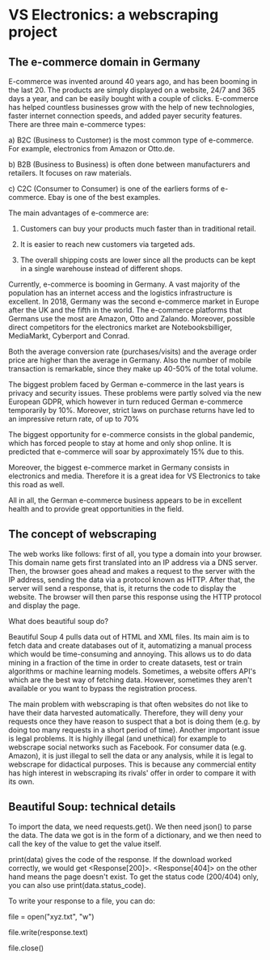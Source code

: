 # VS Electronics: a webscraping project

## The e-commerce domain in Germany

E-commerce was invented around 40 years ago, and has been booming in the last 20. The products are simply displayed on a website, 24/7 and 365 days a year, and can be easily bought with a couple of clicks. E-commerce has helped countless businesses grow with the help of new technologies, faster internet connection speeds, and added payer security features.
There are three main e-commerce types:

a) B2C (Business to Customer) is the most common type of e-commerce. For example, electronics from Amazon or Otto.de.

b) B2B (Business to Business) is often done between manufacturers and retailers. It focuses on raw materials.

c) C2C (Consumer to Consumer) is one of the earliers forms of e-commerce. Ebay is one of the best examples.

The main advantages of e-commerce are:

1) Customers can buy your products much faster than in traditional retail.

2) It is easier to reach new customers via targeted ads.

3) The overall shipping costs are lower since all the products can be kept in a single warehouse instead of different shops.

Currently, e-commerce is booming in Germany. A vast majority of the population has an internet access and the logistics infrastructure is excellent. In 2018, Germany was the second e-commerce market in Europe after the UK and the fifth in the world. The e-commerce platforms that Germans use the most are Amazon, Otto and Zalando. Moreover, possible direct competitors for the electronics market are Notebooksbilliger, MediaMarkt, Cyberport and Conrad.

Both the average conversion rate (purchases/visits) and the average order price are higher than the average in Germany. Also the number of mobile transaction is remarkable, since they make up 40-50% of the total volume. 

The biggest problem faced by German e-commerce in the last years is privacy and security issues. These problems were partly solved via the new European GDPR, which however in turn reduced German e-commerce temporarily by 10%. Moreover, strict laws on purchase returns have led to an impressive return rate, of up to 70% 

The biggest opportunity for e-commerce consists in the global pandemic, which has forced people to stay at home and only shop online. It is predicted that e-commerce will soar by approximately 15% due to this.

Moreover, the biggest e-commerce market in Germany consists in electronics and media. Therefore it is a great idea for VS Electronics to take this road as well.

All in all, the German e-commerce business appears to be in excellent health and to provide great opportunities in the field.

## The concept of webscraping

The web works like follows: first of all, you type a domain into your browser. This domain name gets first translated into an IP address via a DNS server. 
Then, the browser goes ahead and makes a request to the server with the IP address, sending the data via a protocol known as HTTP. 
After that, the server will send a response, that is, it returns the code to display the website. 
The browser will then parse this response using the HTTP protocol and display the page. 

What does beautiful soup do? 

Beautiful Soup 4 pulls data out of HTML and XML files. Its main aim is to fetch data and create databases out of it, automatizing a manual process which would be time-consuming and annoying. This allows us to do data mining in a fraction of the time in order to create datasets, test or train algorithms or machine learning models. Sometimes, a website offers API's which are the best way of fetching data. However, sometimes they aren't available or you want to bypass the registration process. 

The main problem with webscraping is that often websites do not like to have their data harvested automatically. Therefore, they will deny your requests once they have reason to suspect that a bot is doing them (e.g. by doing too many requests in a short period of time). Another important issue is legal problems. It is highly illegal (and unethical) for example to webscrape social networks such as Facebook. For consumer data (e.g. Amazon), it is just illegal to sell the data or any analysis, while it is legal to webscrape for didactical purposes. This is because any commercial entity has high interest in webscraping its rivals' offer in order to compare it with its own. 

## Beautiful Soup: technical details

To import the data, we need requests.get(). We then need json() to parse the data. The data we got is in the form of a dictionary, and we then need to call the key of the value to get the value itself. 

print(data) gives the code of the response. If the download worked correctly, we would get <Response[200]>. <Response[404]> on the other hand means the page doesn't exist. To get the status code (200/404) only, you can also use print(data.status_code).

To write your response to a file, you can do:

file = open("xyz.txt", "w")

file.write(response.text)

file.close()
